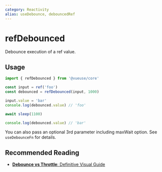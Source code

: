 ```yaml
---
category: Reactivity
alias: useDebounce, debouncedRef
---
```


# refDebounced

Debounce execution of a ref value.

## Usage

```js {4}
import { refDebounced } from '@vueuse/core'

const input = ref('foo')
const debounced = refDebounced(input, 1000)

input.value = 'bar'
console.log(debounced.value) // 'foo'

await sleep(1100)

console.log(debounced.value) // 'bar'
```
You can also pass an optional 3rd parameter including maxWait option. See `useDebounceFn` for details.

## Recommended Reading

- [**Debounce vs Throttle**: Definitive Visual Guide](https://redd.one/blog/debounce-vs-throttle)
